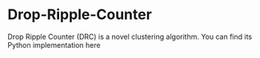 # Drop-Ripple-Counter
Drop Ripple Counter (DRC) is a novel clustering algorithm. You can find its Python implementation here

